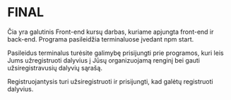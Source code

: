 # FINAL

Čia yra galutinis Front-end kursų darbas, kuriame apjungta front-end ir back-end. Programa pasileidžia terminaluose įvedant npm start.

Pasileidus terminalus turėsite galimybę prisijungti prie programos, kuri leis Jums užregistruoti dalyvius į Jūsų organizuojamą renginį bei gauti užsiregistravusių dalyvių sąrašą.

Registruojantysis turi užsiregistruoti ir prisijungti, kad galėtų registruoti dalyvius.
